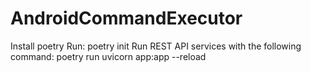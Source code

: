 # AndroidCommandExecutor

Install poetry
Run: poetry init
Run REST API services with the following command: poetry run uvicorn app:app --reload
